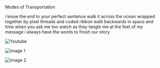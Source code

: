 Modes of Transportation

i know the end to your perfect sentence 
walk it across the ocean wrapped together by pixel threads and coded ribbon
walk backwards in space and time when you ask me too 
watch as they tangle me at the feet of my message 
i always have the words to finish our story

![Youtube](https://www.youtube.com/watch?v=S3pOuAvVjFA)

![image 1](https://cosmosmagazine.com/wp-content/uploads/2020/02/180216-lizard-full-2048x1360.jpg)

![image 2](https://images.rawpixel.com/image_png_1300/czNmcy1wcml2YXRlL3Jhd3BpeGVsX2ltYWdlcy93ZWJzaXRlX2NvbnRlbnQvdjg3MmJhdGNoNy1udW5ueS0wMy5wbmc.png?s=pK7zp_9bStGMUU9JpyNwL6vcVt8H9vZGJL7ZYc6JnXw)
